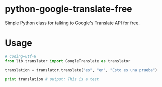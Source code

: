 # python-google-translate-free
Simple Python class for talking to Google's Translate API for free.

# Usage
```python
# coding=utf-8
from lib.translator import GoogleTranslate as translator

translation = translator.translate("es", "en", "Esto es una prueba")

print translation # output: This is a test
```
